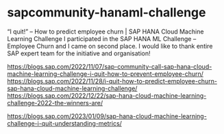 # sapcommunity-hanaml-challenge
“I quit!” – How to predict employee churn | SAP HANA Cloud Machine Learning Challenge
I participated in the SAP HANA ML Challenge – Employee Churn and I came on second place.
I would like to thank entire SAP expert team for the initiative and organisation!

https://blogs.sap.com/2022/11/07/sap-community-call-sap-hana-cloud-machine-learning-challenge-i-quit-how-to-prevent-employee-churn/
https://blogs.sap.com/2022/11/28/i-quit-how-to-predict-employee-churn-sap-hana-cloud-machine-learning-challenge/
https://blogs.sap.com/2022/12/22/sap-hana-cloud-machine-learning-challenge-2022-the-winners-are/

https://blogs.sap.com/2023/01/09/sap-hana-cloud-machine-learning-challenge-i-quit-understanding-metrics/
